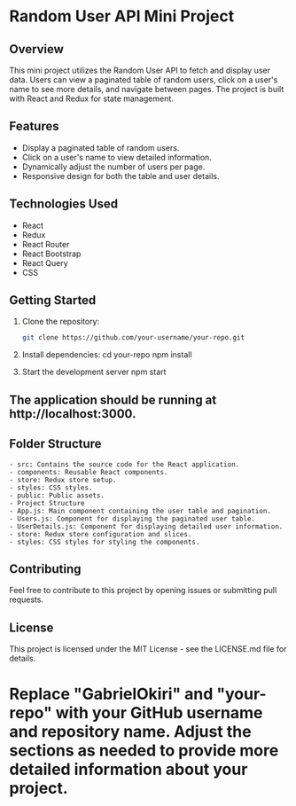 # Random User API Mini Project

## Overview

This mini project utilizes the Random User API to fetch and display user data. Users can view a paginated table of random users, click on a user's name to see more details, and navigate between pages. The project is built with React and Redux for state management.

## Features

- Display a paginated table of random users.
- Click on a user's name to view detailed information.
- Dynamically adjust the number of users per page.
- Responsive design for both the table and user details.

## Technologies Used

- React
- Redux
- React Router
- React Bootstrap
- React Query
- CSS

## Getting Started

1. Clone the repository:

   ```bash
   git clone https://github.com/your-username/your-repo.git

2. Install dependencies:
cd your-repo
npm install
 
3. Start the development server
npm start

## The application should be running at http://localhost:3000.

## Folder Structure
    - src: Contains the source code for the React application.
    - components: Reusable React components.
    - store: Redux store setup.
    - styles: CSS styles.
    - public: Public assets.
    - Project Structure
    - App.js: Main component containing the user table and pagination.
    - Users.js: Component for displaying the paginated user table.
    - UserDetails.js: Component for displaying detailed user information.
    - store: Redux store configuration and slices.
    - styles: CSS styles for styling the components.

## Contributing
Feel free to contribute to this project by opening issues or submitting pull requests.

## License
This project is licensed under the MIT License - see the LICENSE.md file for details.


# Replace "GabrielOkiri" and "your-repo" with your GitHub username and repository name. Adjust the sections as needed to provide more detailed information about your project.
